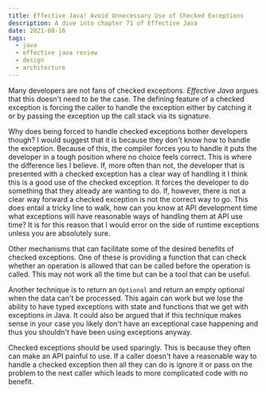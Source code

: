 ```yaml
---
title: Effective Java! Avoid Unnecessary Use of Checked Exceptions
description: A dive into chapter 71 of Effective Java
date: 2021-08-16
tags:
  - java
  - effective java review
  - design
  - architecture
---
```


Many developers are not fans of checked exceptions. _Effective Java_ argues that this doesn't need to be the case. The defining feature of a checked exception is forcing the caller to handle the exception either by catching it or by passing the exception up the call stack via its signature. 

Why does being forced to handle checked exceptions bother developers though? I would suggest that it is because they don't know how to handle the exception. Because of this, the compiler forces you to handle it puts the developer in a tough position where no choice feels correct. This is where the difference lies I believe. If, more often than not, the developer that is presented with a checked exception has a clear way of handling it I think this is a good use of the checked exception. It forces the developer to do something that they already are wanting to do. If, however, there is not a clear way forward a checked exception is not the correct way to go. This does entail a tricky line to walk, how can you know at API development time what exceptions will have reasonable ways of handling them at API use time? It is for this reason that I would error on the side of runtime exceptions unless you are absolutely sure.

Other mechanisms that can facilitate some of the desired benefits of checked exceptions. One of these is providing a function that can check whether an operation is allowed that can be called before the operation is called. This may not work all the time but can be a tool that can be useful.

Another technique is to return an `Optional` and return an empty optional when the data can't be processed. This again can work but we lose the ability to have typed exceptions with state and functions that we get with exceptions in Java. It could also be argued that if this technique makes sense in your case you likely don't have an exceptional case happening and thus you shouldn't have been using exceptions anyway.

Checked exceptions should be used sparingly. This is because they often can make an API painful to use. If a caller doesn't have a reasonable way to handle a checked exception then all they can do is ignore it or pass on the problem to the next caller which leads to more complicated code with no benefit. 